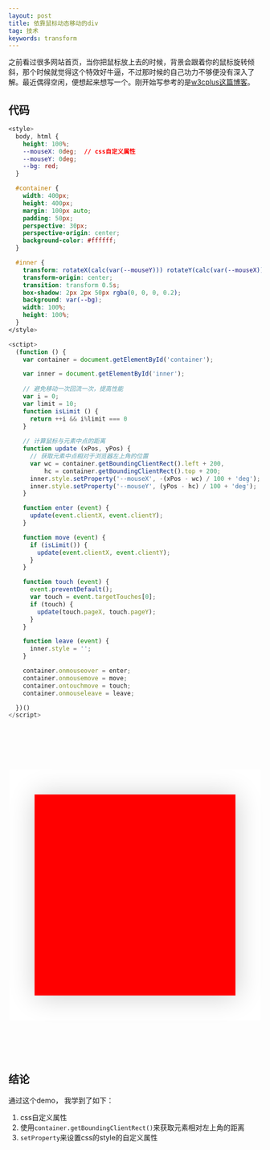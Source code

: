 ```yaml
---
layout: post
title: 依靠鼠标动态移动的div
tag: 技术
keywords: transform
---
```


之前看过很多网站首页，当你把鼠标放上去的时候，背景会跟着你的鼠标旋转倾斜，那个时候就觉得这个特效好牛逼，不过那时候的自己功力不够便没有深入了解。最近偶得空闲，便想起来想写一个。刚开始写参考的是[w3cplus这篇博客](https://www.w3cplus.com/css/animate-a-container-on-mouse-over-using-perspective-and-transform.html)。

## 代码

```css
<style>
  body, html {
    height: 100%;
    --mouseX: 0deg;  // css自定义属性
    --mouseY: 0deg;
    --bg: red;
  }

  #container {
    width: 400px;
    height: 400px;
    margin: 100px auto;
    padding: 50px;
    perspective: 30px;
    perspective-origin: center;
    background-color: #ffffff;
  }

  #inner {
    transform: rotateX(calc(var(--mouseY))) rotateY(calc(var(--mouseX)));
    transform-origin: center;
    transition: transform 0.5s;
    box-shadow: 2px 2px 50px rgba(0, 0, 0, 0.2);
    background: var(--bg);
    width: 100%;
    height: 100%;
  }
</style>
```

```js
<sctipt>
  (function () {
    var container = document.getElementById('container');

    var inner = document.getElementById('inner');
    
    // 避免移动一次回流一次，提高性能
    var i = 0;
    var limit = 10;
    function isLimit () {
      return ++i && i%limit === 0
    }
    
    // 计算鼠标与元素中点的距离
    function update (xPos, yPos) {
      // 获取元素中点相对于浏览器左上角的位置
      var wc = container.getBoundingClientRect().left + 200,
          hc = container.getBoundingClientRect().top + 200;
      inner.style.setProperty('--mouseX', -(xPos - wc) / 100 + 'deg');
      inner.style.setProperty('--mouseY', (yPos - hc) / 100 + 'deg');
    }

    function enter (event) {
      update(event.clientX, event.clientY);
    }

    function move (event) {
      if (isLimit()) {
        update(event.clientX, event.clientY);
      }
    }

    function touch (event) {
      event.preventDefault();
      var touch = event.targetTouches[0];
      if (touch) { 
        update(touch.pageX, touch.pageY); 
      }
    }

    function leave (event) {
      inner.style = '';
    }

    container.onmouseover = enter;
    container.onmousemove = move;
    container.ontouchmove = touch;
    container.onmouseleave = leave;

  })()
</script>
```


<style>
  body, html {
    height: 100%;
    --mouseX: 0deg;
    --mouseY: 0deg;
    --bg: red;
  }


  #container {
    width: 400px;
    height: 400px;
    margin: 100px auto;
    padding: 50px;
    perspective: 30px;
    perspective-origin: center;
    background-color: #ffffff;
  }

  #inner {
    transform: rotateX(calc(var(--mouseY))) rotateY(calc(var(--mouseX)));
    transform-origin: center;
    transition: transform 0.5s;
    box-shadow: 2px 2px 50px rgba(0, 0, 0, 0.2);
    background: var(--bg);
    width: 100%;
    height: 100%;
  }
</style>


<div id="container">
  <div id="inner"></div>
</div>

<script>
  (function () {
    var container = document.getElementById('container');

    var inner = document.getElementById('inner');

    var i = 0;
    var limit = 10;
    function isLimit () {
      return ++i && i%limit === 0
    }

    function update (xPos, yPos) {
      var wc = container.getBoundingClientRect().left + 200,
          hc = container.getBoundingClientRect().top + 200;
      inner.style.setProperty('--mouseX', -(xPos - wc) / 100 + 'deg');
      inner.style.setProperty('--mouseY', (yPos - hc) / 100 + 'deg');
    }

    function enter (event) {
      update(event.clientX, event.clientY);
    }

    function move (event) {
      if (isLimit()) {
        update(event.clientX, event.clientY);
      }
    }

    function touch (event) {
      event.preventDefault();
      var touch = event.targetTouches[0];
      if (touch) { 
        update(touch.pageX, touch.pageY); 
      }
    }

    function leave (event) {
      inner.style = '';
    }

    container.onmouseover = enter;
    container.onmousemove = move;
    container.ontouchmove = touch;
    container.onmouseleave = leave;

  })()
</script>



## 结论

通过这个demo， 我学到了如下：
1. css自定义属性
2. 使用`container.getBoundingClientRect()`来获取元素相对左上角的距离
3. `setProperty`来设置css的style的自定义属性